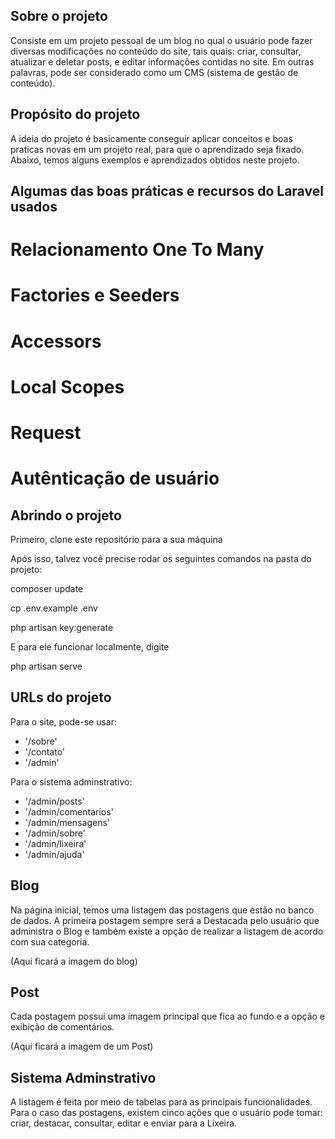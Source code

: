 ## Sobre o projeto

Consiste em um projeto pessoal de um blog no qual o usuário pode fazer diversas modificações no conteúdo do site, tais quais: criar, consultar, atualizar e deletar posts, e editar informações contidas no site. Em outras palavras, pode ser considerado como um CMS (sistema de gestão de conteúdo).

## Propósito do projeto

A ideia do projeto é basicamente conseguir aplicar conceitos e boas praticas novas em um projeto real, para que o aprendizado seja fixado. Abaixo, temos alguns exemplos e aprendizados obtidos neste projeto.

## Algumas das boas práticas e recursos do Laravel usados

# Relacionamento One To Many

# Factories e Seeders

# Accessors

# Local Scopes

# Request

# Autênticação de usuário


## Abrindo o projeto

Primeiro, clone este repositório para a sua máquina

Após isso, talvez você precise rodar os seguintes comandos na pasta do projeto:

composer update

cp .env.example .env

php artisan key:generate

E para ele funcionar localmente, digite

php artisan serve

## URLs do projeto

Para o site, pode-se usar:
- '/sobre'
- '/contato'
- '/admin'

Para o sistema adminstrativo:
- '/admin/posts'
- '/admin/comentarios'
- '/admin/mensagens'
- '/admin/sobre'
- '/admin/lixeira'
- '/admin/ajuda'

## Blog

Na página inicial, temos uma listagem das postagens que estão no banco de dados. A primeira postagem sempre será a Destacada pelo usuário que administra o Blog e também existe a opção de realizar a listagem de acordo com sua categoria. 

(Aqui ficará a imagem do blog)

## Post

Cada postagem possui uma imagem principal que fica ao fundo e a opção e exibição de comentários.

(Aqui ficará a imagem de um Post)

## Sistema Adminstrativo

A listagem é feita por meio de tabelas para as principais funcionalidades. Para o caso das postagens, existem cinco ações que o usuário pode tomar: criar, destacar, consultar, editar e enviar para a Lixeira.


